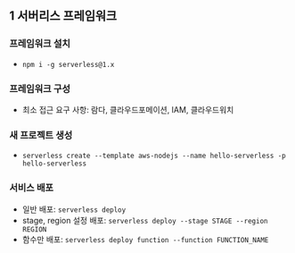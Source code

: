 ## 1 서버리스 프레임워크

### 프레임워크 설치
- `npm i -g serverless@1.x`

### 프레임워크 구성
- 최소 접근 요구 사항: 람다, 클라우드포메이션, IAM, 클라우드워치

### 새 프로젝트 생성
- `serverless create --template aws-nodejs --name hello-serverless -p hello-serverless`

### 서비스 배포
- 일반 배포: `serverless deploy`
- stage, region 설정 배포: `serverless deploy --stage STAGE --region REGION`
- 함수만 배포: `serverless deploy function --function FUNCTION_NAME`
